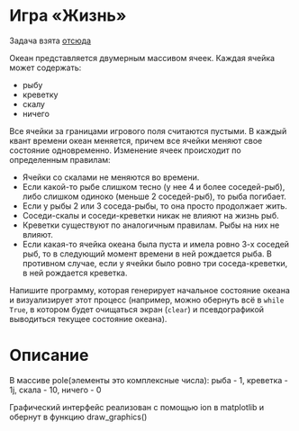 # Игра «Жизнь»

Задача взята [отсюда](https://gist.github.com/sslotin/fd88188025dfdca7ad8fb16157bde2ca)

Океан представляется двумерным массивом ячеек. Каждая ячейка может содержать:
* рыбу
* креветку
* скалу
* ничего

Все ячейки за границами игрового поля считаются пустыми. В каждый квант времени океан меняется, причем все ячейки меняют свое состояние одновременно.
Изменение ячеек происходит по определенным правилам:
* Ячейки со скалами не меняются во времени. 
* Если какой-то рыбе слишком тесно (у нее 4 и более соседей-рыб), либо слишком одиноко (меньше 2 соседей-рыб), то рыба погибает. 
* Если у рыбы 2 или 3 соседа-рыбы, то она просто продолжает жить. 
* Соседи-скалы и соседи-креветки никак не влияют на жизнь рыб. 
* Креветки существуют по аналогичным правилам. Рыбы на них не влияют.
* Если какая-то ячейка океана была пуста и имела ровно 3-х соседей рыб, то в следующий момент времени в ней рождается рыба. В противном случае, если у ячейки было ровно три соседа-креветки, в ней рождается креветка.

Напишите программу, которая генерирует начальное состояние океана и визуализирует этот процесс (например, можно обернуть всё в `while True`, в котором будет очищаться экран (`clear`) и псевдографикой выводиться текущее состояние океана).

# Описание

В массиве pole(элементы это комплексные числа):
рыба - 1, креветка - 1j, скала - 10, ничего - 0

Графический интерфейс реализован с помощью ion в matplotlib и обернут в функцию draw_graphics()
